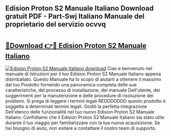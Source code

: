 ## Edision Proton S2 Manuale Italiano Download gratuit PDF - Part-Swj Italiano Manuale del proprietario del servizio ocvvq

# <h2><a href="http://dfaqcg.blite.top/?on=Edision+Proton+S2+Manuale+Italiano">🔗Download 👉🔴 Edision Proton S2 Manuale Italiano</a></h2>

[![Edision Proton S2 Manuale Italiano download](https://i.imgur.com/lujVjoI.png)](http://dfaqcg.blite.top/?on=Edision+Proton+S2+Manuale+Italiano)
Ciao e benvenuto nel manuale di Istruzioni per il tuo Edision Proton S2 Manuale Italiano appena disimballato. Questo Manuale ha lo scopo di aiutarti a ottenere il massimo dal tuo Prodotto fornendo una panoramica completa delle sue caratteristiche, del processo di installazione, del manuale Dell'utente, dei suggerimenti per la manutenzione e delle procedure di risoluzione dei problemi. Si prega di leggere i termini legali REDDDDDDD questo prodotto è soggetto a determinati termini legali. Goditi la perfetta integrazione Dell'elenco delle funzionalità nel tuo nuovo Edision Proton S2 Manuale Italiano. Confidiamo che il Edision Proton S2 Manuale Italiano sia stato utile durante il tuo viaggio per familiarizzare con la tua nuova acquisizione. Se hai bisogno di aiuto, non esitare a contattare il nostro team di supporto.
